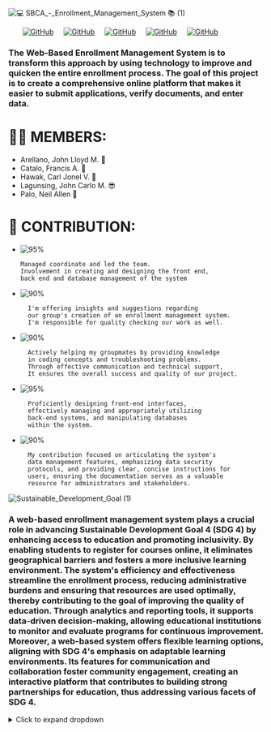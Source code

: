 ![💻 SBCA_-_Enrollment_Management_System 📚 (1)](https://github.com/Catalo21/sbcaEMS/assets/96164347/db18c2c7-93c8-4862-95b2-09250a89abc5)

&nbsp; &nbsp; &nbsp; &nbsp;[![GitHub](https://img.shields.io/badge/GitHub-jlarellano05-black?style=flat&logo=github)](https://github.com/jlarellano05) &nbsp; &nbsp; [![GitHub](https://img.shields.io/badge/GitHub-Catalo21-black?style=flat&logo=github)](https://github.com/Catalo21) &nbsp; &nbsp; [![GitHub](https://img.shields.io/badge/GitHub-crljnl-black?style=flat&logo=github)](https://github.com/crljnl) &nbsp; &nbsp; [![GitHub](https://img.shields.io/badge/GitHub-JohnCarloLagunsing-black?style=flat&logo=github)](https://github.com/JohnCarloLagunsing) &nbsp; &nbsp; [![GitHub](https://img.shields.io/badge/GitHub-NeilAllenn-black?style=flat&logo=github)](https://github.com/NeilAllenn)

### The Web-Based Enrollment Management System is to transform this approach by using technology to improve and quicken the entire enrollment process. The goal of this project is to create a comprehensive online platform that makes it easier to submit applications, verify documents, and enter data.

# 🙋‍♂️ MEMBERS: 
- Arellano, John Lloyd M. 🥵   
- Catalo, Francis A. 🤤
- Hawak, Carl Jonel V. 🤑        
- Lagunsing, John Carlo M. 😎
- Palo, Neil Allen 🤪
  

# 🤝 CONTRIBUTION: 
  - ![95%](https://progress-bar.dev/95?title=Arellano)

        Managed coordinate and led the team.
        Involvement in creating and designing the front end,
        back end and database management of the system  
- ![90%](https://progress-bar.dev/90?title=Catalo)

        I'm offering insights and suggestions regarding
        our group's creation of an enrollment management system.
        I'm responsible for quality checking our work as well.
- ![90%](https://progress-bar.dev/90?title=Hawak)

        Actively helping my groupmates by providing knowledge
        in coding concepts and troubleshooting problems.
        Through effective communication and technical support,
        It ensures the overall success and quality of our project.
- ![95%](https://progress-bar.dev/95?title=Lagunsing)

        Proficiently designing front-end interfaces,
        effectively managing and appropriately utilizing
        back-end systems, and manipulating databases
        within the system.
- ![90%](https://progress-bar.dev/90?title=Palo)

        My contribution focused on articulating the system's
        data management features, emphasizing data security
        protocols, and providing clear, concise instructions for
        users, ensuring the documentation serves as a valuable
        resource for administrators and stakeholders.

![Sustainable_Development_Goal (1)](https://github.com/Catalo21/sbcaEMS/assets/96164347/8177b3f3-ac65-4ab1-8cac-ae630a83dc35)

###         A web-based enrollment management system plays a crucial role in advancing Sustainable Development Goal 4 (SDG 4) by enhancing access to education and promoting inclusivity. By enabling students to register for courses online, it eliminates geographical barriers and fosters a more inclusive learning environment. The system's efficiency and effectiveness streamline the enrollment process, reducing administrative burdens and ensuring that resources are used optimally, thereby contributing to the goal of improving the quality of education. Through analytics and reporting tools, it supports data-driven decision-making, allowing educational institutions to monitor and evaluate programs for continuous improvement. Moreover, a web-based system offers flexible learning options, aligning with SDG 4's emphasis on adaptable learning environments. Its features for communication and collaboration foster community engagement, creating an interactive platform that contributes to building strong partnerships for education, thus addressing various facets of SDG 4.

<details>
  <summary>Click to expand dropdown</summary>
  
  ### Category 1
  ![Screenshot 2023-12-06 195328](https://github.com/Catalo21/sbcaEMS/assets/96164347/812bc793-f191-459e-882b-fcaa369964aa)

</details>



